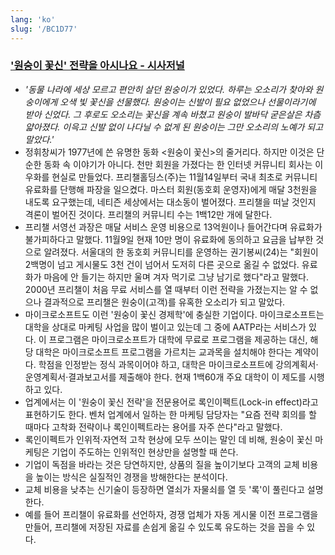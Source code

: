 ```yaml
---
lang: 'ko'
slug: '/BC1D77'
---
```


### ['원숭이 꽃신' 전략을 아시나요 - 시사저널](http://www.sisajournal.com/news/articleView.html?idxno=85480)

- _'동물 나라에 세상 모르고 편안히 살던 원숭이가 있었다. 하루는 오소리가 찾아와 원숭이에게 오색 빛 꽃신을 선물했다. 원숭이는 신발이 필요 없었으나 선물이라기에 받아 신었다. 그 후로도 오소리는 꽃신을 계속 바쳤고 원숭이 발바닥 굳은살은 차츰 얇아졌다. 이윽고 신발 없이 나다닐 수 없게 된 원숭이는 그만 오소리의 노예가 되고 말았다.'_
- 정휘창씨가 1977년에 쓴 유명한 동화 <원숭이 꽃신>의 줄거리다. 하지만 이것은 단순한 동화 속 이야기가 아니다. 천만 회원을 가졌다는 한 인터넷 커뮤니티 회사는 이 우화를 현실로 만들었다. 프리챌홀딩스(주)는 11월14일부터 국내 최초로 커뮤니티 유료화를 단행해 파장을 일으켰다. 마스터 회원(동호회 운영자)에게 매달 3천원을 내도록 요구했는데, 네티즌 세상에서는 대소동이 벌어졌다. 프리챌을 떠날 것인지 격론이 벌어진 것이다. 프리챌의 커뮤니티 수는 1백12만 개에 달한다.
- 프리챌 서영선 과장은 매달 서비스 운영 비용으로 13억원이나 들어간다며 유료화가 불가피하다고 말했다. 11월9일 현재 10만 명이 유료화에 동의하고 요금을 납부한 것으로 알려졌다. 서울대의 한 동호회 커뮤니티를 운영하는 권기봉씨(24)는 "회원이 2백명이 넘고 게시물도 3천 건이 넘어서 도저히 다른 곳으로 옮길 수 없었다. 유료화가 마음에 안 들기는 하지만 울며 겨자 먹기로 그냥 남기로 했다"라고 말했다. 2000년 프리챌이 처음 무료 서비스를 열 때부터 이런 전략을 가졌는지는 알 수 없으나 결과적으로 프리챌은 원숭이(고객)를 유혹한 오소리가 되고 말았다.
- 마이크로소프트도 이런 '원숭이 꽃신 경제학'에 충실한 기업이다. 마이크로소프트는 대학을 상대로 마케팅 사업을 많이 벌이고 있는데 그 중에 AATP라는 서비스가 있다. 이 프로그램은 마이크로소프트가 대학에 무료로 프로그램을 제공하는 대신, 해당 대학은 마이크로소프트 프로그램을 가르치는 교과목을 설치해야 한다는 계약이다. 학점을 인정받는 정식 과목이어야 하고, 대학은 마이크로소프트에 강의계획서·운영계획서·결과보고서를 제출해야 한다. 현재 1백60개 주요 대학이 이 제도를 시행하고 있다.
- 업계에서는 이 '원숭이 꽃신 전략'을 전문용어로 록인이펙트(Lock-in effect)라고 표현하기도 한다. 벤처 업계에서 일하는 한 마케팅 담당자는 "요즘 전략 회의를 할 때마다 고착화 전략이나 록인이펙트라는 용어를 자주 쓴다"라고 말했다.
- 록인이펙트가 인위적·자연적 고착 현상에 모두 쓰이는 말인 데 비해, 원숭이 꽃신 마케팅은 기업이 주도하는 인위적인 현상만을 설명할 때 쓴다.
- 기업이 독점을 바라는 것은 당연하지만, 상품의 질을 높이기보다 고객의 교체 비용을 높이는 방식은 실질적인 경쟁을 방해한다는 분석이다.
- 교체 비용을 낮추는 신기술이 등장하면 열쇠가 자물쇠를 열 듯 '록'이 풀린다고 설명한다.
- 예를 들어 프리챌이 유료화를 선언하자, 경쟁 업체가 자동 게시물 이전 프로그램을 만들어, 프리챌에 저장된 자료를 손쉽게 옮길 수 있도록 유도하는 것을 꼽을 수 있다.
